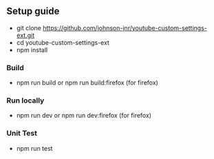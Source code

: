 ## Setup guide

- git clone https://github.com/johnson-jnr/youtube-custom-settings-ext.git
- cd youtube-custom-settings-ext
- npm install

### Build
- npm run build or npm run build:firefox (for firefox)

### Run locally
- npm run dev or npm run dev:firefox (for firefox)

### Unit Test
- npm run test
